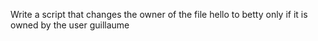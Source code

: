 Write a script that changes the owner of the file hello to betty only if it is owned by the user guillaume
